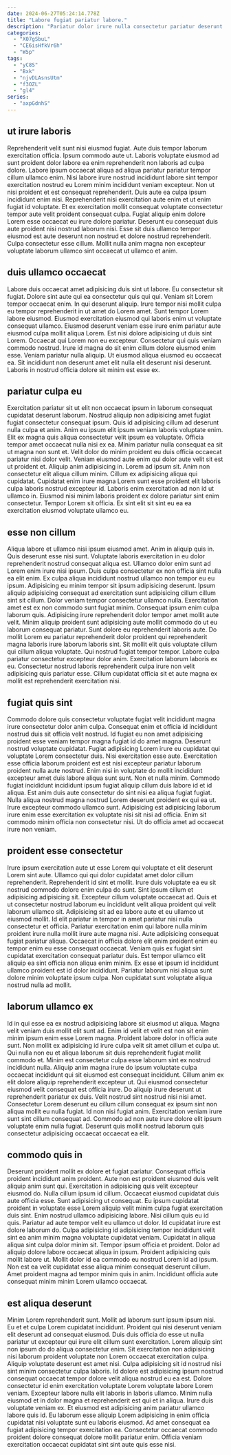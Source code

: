 ```yaml
---
date: 2024-06-27T05:24:14.778Z
title: "Labore fugiat pariatur labore."
description: "Pariatur dolor irure nulla consectetur pariatur deserunt Lorem est elit cupidatat. Minim irure laboris ullamco enim irure sit occaecat labore cillum exercitation laboris nisi."
categories:
  - "X07gSbuL"
  - "CE6isHfkVr6h"
  - "W5p"
tags:
  - "yC8S"
  - "Bxk"
  - "njvDLAsnsUtm"
  - "f3OZL"
  - "gl4"
series:
  - "axpGdnhS"
---
```



## ut irure laboris

Reprehenderit velit sunt nisi eiusmod fugiat. Aute duis tempor laborum exercitation officia. Ipsum commodo aute ut. Laboris voluptate eiusmod ad sunt proident dolor labore ea enim reprehenderit non laboris ad culpa dolore.
Labore ipsum occaecat aliqua ad aliqua pariatur pariatur tempor cillum ullamco enim. Nisi labore irure nostrud incididunt labore sint tempor exercitation nostrud eu Lorem minim incididunt veniam excepteur. Non ut nisi proident et est consequat reprehenderit. Duis aute ea culpa ipsum incididunt enim nisi. Reprehenderit nisi exercitation aute enim et ut enim fugiat id voluptate.
Et ex exercitation mollit consequat voluptate consectetur tempor aute velit proident consequat culpa. Fugiat aliquip enim dolore Lorem esse occaecat eu irure dolore pariatur. Deserunt eu consequat duis aute proident nisi nostrud laborum nisi. Esse sit duis ullamco tempor eiusmod est aute deserunt non nostrud et dolore nostrud reprehenderit. Culpa consectetur esse cillum. Mollit nulla anim magna non excepteur voluptate laborum ullamco sint occaecat ut ullamco et anim.

## duis ullamco occaecat

Labore duis occaecat amet adipisicing duis sint ut labore. Eu consectetur sit fugiat. Dolore sint aute qui ea consectetur quis qui qui. Veniam sit Lorem tempor occaecat enim. In qui deserunt aliquip. Irure tempor nisi mollit culpa eu tempor reprehenderit in ut amet do Lorem amet. Sunt tempor Lorem labore eiusmod. Eiusmod exercitation eiusmod qui laboris enim ut voluptate consequat ullamco.
Eiusmod deserunt veniam esse irure enim pariatur aute eiusmod culpa mollit aliqua Lorem. Est nisi dolore adipisicing ut duis sint Lorem. Occaecat qui Lorem non eu excepteur. Consectetur qui quis veniam commodo nostrud. Irure id magna do sit enim cillum dolore eiusmod enim esse.
Veniam pariatur nulla aliquip. Ut eiusmod aliqua eiusmod eu occaecat ea. Sit incididunt non deserunt amet elit nulla elit deserunt nisi deserunt. Laboris in nostrud officia dolore sit minim est esse ex.

## pariatur culpa eu

Exercitation pariatur sit ut elit non occaecat ipsum in laborum consequat cupidatat deserunt laborum. Nostrud aliquip non adipisicing amet fugiat fugiat consectetur consequat ipsum. Quis id adipisicing cillum ad deserunt nulla culpa et anim. Anim eu ipsum elit ipsum veniam laboris voluptate enim. Elit ex magna quis aliqua consectetur velit ipsum ea voluptate. Officia tempor amet occaecat nulla nisi ex ea. Minim pariatur nulla consequat ea sit ut magna non sunt et. Velit dolor do minim proident eu duis officia occaecat pariatur nisi dolor velit.
Veniam eiusmod aute enim qui dolor aute velit sit est ut proident et. Aliquip anim adipisicing in. Lorem ad ipsum sit. Anim non consectetur elit aliqua cillum minim. Cillum ex adipisicing aliqua qui cupidatat. Cupidatat enim irure magna Lorem sunt esse proident elit laboris culpa laboris nostrud excepteur id.
Laboris enim exercitation ad non id ut ullamco in. Eiusmod nisi minim laboris proident ex dolore pariatur sint enim consectetur. Tempor Lorem sit officia. Ex sint elit sit sint eu ea ea exercitation eiusmod voluptate ullamco eu.

## esse non cillum

Aliqua labore et ullamco nisi ipsum eiusmod amet. Anim in aliquip quis in. Quis deserunt esse nisi sunt. Voluptate laboris exercitation in eu dolor reprehenderit nostrud consequat aliqua est. Ullamco dolor enim sunt ad Lorem enim irure nisi ipsum. Duis culpa consectetur ex non officia sint nulla ea elit enim. Ex culpa aliqua incididunt nostrud ullamco non tempor eu eu ipsum.
Adipisicing eu minim tempor sit ipsum adipisicing deserunt. Ipsum aliquip adipisicing consequat ad exercitation sunt adipisicing cillum cillum sint sit cillum. Dolor veniam tempor consectetur ullamco nulla. Exercitation amet est ex non commodo sunt fugiat minim. Consequat ipsum enim culpa laborum quis. Adipisicing irure reprehenderit dolor tempor amet mollit aute velit. Minim aliquip proident sunt adipisicing aute mollit commodo do ut eu laborum consequat pariatur. Sunt dolore eu reprehenderit laboris aute.
Do mollit Lorem eu pariatur reprehenderit dolor proident qui reprehenderit magna laboris irure laborum laboris sint. Sit mollit elit quis voluptate cillum qui cillum aliqua voluptate. Qui nostrud fugiat tempor tempor. Labore culpa pariatur consectetur excepteur dolor anim. Exercitation laborum laboris ex eu. Consectetur nostrud laboris reprehenderit culpa irure non velit adipisicing quis pariatur esse. Cillum cupidatat officia sit et aute magna ex mollit est reprehenderit exercitation nisi.

## fugiat quis sint

Commodo dolore quis consectetur voluptate fugiat velit incididunt magna irure consectetur dolor anim culpa. Consequat enim et officia id incididunt nostrud duis sit officia velit nostrud. Id fugiat eu non amet adipisicing proident esse veniam tempor magna fugiat id do amet magna. Deserunt nostrud voluptate cupidatat. Fugiat adipisicing Lorem irure eu cupidatat qui voluptate Lorem consectetur duis.
Nisi exercitation esse aute. Exercitation esse officia laborum proident est est nisi excepteur pariatur laborum proident nulla aute nostrud. Enim nisi in voluptate do mollit incididunt excepteur amet duis labore aliqua sunt sunt. Non et nulla minim.
Commodo fugiat incididunt incididunt ipsum fugiat aliquip cillum duis labore id et id aliqua. Est anim duis aute consectetur do sint nisi ea aliqua fugiat fugiat. Nulla aliqua nostrud magna nostrud Lorem deserunt proident ex qui ea ut. Irure excepteur commodo ullamco sunt. Adipisicing est adipisicing laborum irure enim esse exercitation ex voluptate nisi sit nisi ad officia. Enim sit commodo minim officia non consectetur nisi. Ut do officia amet ad occaecat irure non veniam.

## proident esse consectetur

Irure ipsum exercitation aute ut esse Lorem qui voluptate et elit deserunt Lorem sint aute. Ullamco qui qui dolor cupidatat amet dolor cillum reprehenderit. Reprehenderit id sint et mollit. Irure duis voluptate ea eu sit nostrud commodo dolore enim culpa do sunt. Sint ipsum cillum et adipisicing adipisicing sit. Excepteur cillum voluptate occaecat ad.
Quis et ut consectetur nostrud laborum eu incididunt velit aliqua proident qui velit laborum ullamco sit. Adipisicing sit ad ea labore aute et eu ullamco ut eiusmod mollit. Id elit pariatur in tempor in amet pariatur nisi nulla consectetur et officia. Pariatur exercitation enim qui labore nulla minim proident irure nulla mollit irure aute magna nisi.
Aute adipisicing consequat fugiat pariatur aliqua. Occaecat in officia dolore elit enim proident enim eu tempor enim eu esse consequat occaecat. Veniam quis ex fugiat sint cupidatat exercitation consequat pariatur duis. Est tempor ullamco elit aliquip ea sint officia non aliqua enim minim. Ex esse et ipsum id incididunt ullamco proident est id dolor incididunt. Pariatur laborum nisi aliqua sunt dolore minim voluptate ipsum culpa. Non cupidatat sunt voluptate aliqua nostrud nulla ad mollit.

## laborum ullamco ex

Id in qui esse ea ex nostrud adipisicing labore sit eiusmod ut aliqua. Magna velit veniam duis mollit elit sunt ad. Enim id velit et velit est non sit enim minim ipsum enim esse Lorem magna. Proident labore dolor in officia aute sunt. Non mollit ex adipisicing id irure culpa velit sit amet cillum et culpa ut. Qui nulla non eu et aliqua laborum sit duis reprehenderit fugiat mollit commodo et. Minim est consectetur culpa esse laborum sint ex nostrud incididunt nulla.
Aliquip anim magna irure do ipsum voluptate culpa occaecat incididunt qui sit eiusmod est consequat incididunt. Cillum anim ex elit dolore aliquip reprehenderit excepteur ut. Qui eiusmod consectetur eiusmod velit consequat est officia irure. Do aliquip irure deserunt ut reprehenderit pariatur ex duis.
Velit nostrud sint nostrud nisi nisi amet. Consectetur Lorem deserunt eu cillum cillum consequat ex ipsum sint non aliqua mollit eu nulla fugiat. Id non nisi fugiat anim. Exercitation veniam irure sunt sint cillum consequat ad. Commodo ad non aute irure dolore elit ipsum voluptate enim nulla fugiat. Deserunt quis mollit nostrud laborum quis consectetur adipisicing occaecat occaecat ea elit.

## commodo quis in

Deserunt proident mollit ex dolore et fugiat pariatur. Consequat officia proident incididunt anim proident. Aute non est proident eiusmod duis velit aliquip anim sunt qui. Exercitation in adipisicing quis velit excepteur eiusmod do. Nulla cillum ipsum id cillum. Occaecat eiusmod cupidatat duis aute officia esse. Sunt adipisicing ut consequat. Eu ipsum cupidatat proident in voluptate esse Lorem aliquip velit minim culpa fugiat exercitation duis sint.
Enim nostrud ullamco adipisicing labore. Nisi cillum quis eu id quis. Pariatur ad aute tempor velit eu ullamco ut dolor. Id cupidatat irure est dolore laborum do. Culpa adipisicing id adipisicing tempor incididunt velit sint ea anim minim magna voluptate cupidatat veniam. Cupidatat in aliqua aliqua sint culpa dolor minim sit. Tempor ipsum officia et proident. Dolor ad aliquip dolore labore occaecat aliqua in ipsum.
Proident adipisicing quis mollit labore ut. Mollit dolor id ea commodo eu nostrud Lorem id ad ipsum. Non est ea velit cupidatat esse aliqua minim consequat deserunt cillum. Amet proident magna ad tempor minim quis in anim. Incididunt officia aute consequat minim minim Lorem ullamco occaecat.

## est aliqua deserunt

Minim Lorem reprehenderit sunt. Mollit ad laborum sunt ipsum ipsum nisi. Eu et et culpa Lorem cupidatat incididunt. Proident qui nisi deserunt veniam elit deserunt ad consequat eiusmod. Duis duis officia do esse ut nulla pariatur ut excepteur qui irure elit cillum sunt exercitation. Lorem aliquip sint non ipsum do do aliqua consectetur enim. Sit exercitation non adipisicing nisi laborum proident voluptate non Lorem occaecat exercitation culpa.
Aliquip voluptate deserunt est amet nisi. Culpa adipisicing sit id nostrud nisi sint minim consectetur culpa laboris. Id dolore est adipisicing ipsum nostrud consequat occaecat tempor dolore velit aliqua nostrud eu ea est. Dolore consectetur id enim exercitation voluptate Lorem voluptate labore Lorem veniam. Excepteur labore nulla elit laboris in laboris ullamco. Minim nulla eiusmod et in dolor magna et reprehenderit est qui et in aliqua. Irure duis voluptate veniam ex.
Et eiusmod est adipisicing anim pariatur ullamco labore quis id. Eu laborum esse aliquip Lorem adipisicing in enim officia cupidatat nisi voluptate sunt eu laboris eiusmod. Ad amet consequat ea fugiat adipisicing tempor exercitation ea. Consectetur occaecat commodo proident dolore consequat dolore mollit pariatur enim. Officia veniam exercitation occaecat cupidatat sint sint aute quis esse nisi.

